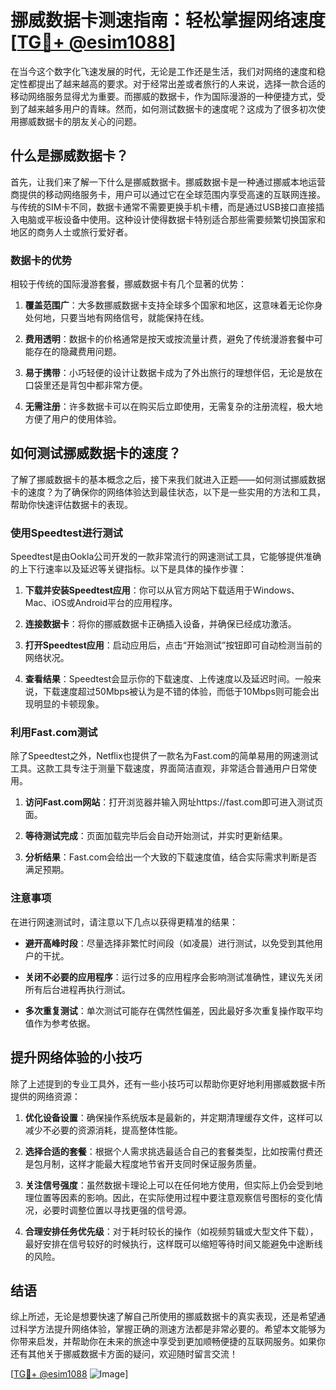# 挪威数据卡测速指南：轻松掌握网络速度[[TG💪+ @esim1088](https://t.me/s/esim1088)]

在当今这个数字化飞速发展的时代，无论是工作还是生活，我们对网络的速度和稳定性都提出了越来越高的要求。对于经常出差或者旅行的人来说，选择一款合适的移动网络服务显得尤为重要。而挪威的数据卡，作为国际漫游的一种便捷方式，受到了越来越多用户的青睐。然而，如何测试数据卡的速度呢？这成为了很多初次使用挪威数据卡的朋友关心的问题。

## 什么是挪威数据卡？

首先，让我们来了解一下什么是挪威数据卡。挪威数据卡是一种通过挪威本地运营商提供的移动网络服务卡，用户可以通过它在全球范围内享受高速的互联网连接。与传统的SIM卡不同，数据卡通常不需要更换手机卡槽，而是通过USB接口直接插入电脑或平板设备中使用。这种设计使得数据卡特别适合那些需要频繁切换国家和地区的商务人士或旅行爱好者。

### 数据卡的优势

相较于传统的国际漫游套餐，挪威数据卡有几个显著的优势：

1. **覆盖范围广**：大多数挪威数据卡支持全球多个国家和地区，这意味着无论你身处何地，只要当地有网络信号，就能保持在线。
   
2. **费用透明**：数据卡的价格通常是按天或按流量计费，避免了传统漫游套餐中可能存在的隐藏费用问题。

3. **易于携带**：小巧轻便的设计让数据卡成为了外出旅行的理想伴侣，无论是放在口袋里还是背包中都非常方便。

4. **无需注册**：许多数据卡可以在购买后立即使用，无需复杂的注册流程，极大地方便了用户的使用体验。

## 如何测试挪威数据卡的速度？

了解了挪威数据卡的基本概念之后，接下来我们就进入正题——如何测试挪威数据卡的速度？为了确保你的网络体验达到最佳状态，以下是一些实用的方法和工具，帮助你快速评估数据卡的表现。

### 使用Speedtest进行测试

Speedtest是由Ookla公司开发的一款非常流行的网速测试工具，它能够提供准确的上下行速率以及延迟等关键指标。以下是具体的操作步骤：

1. **下载并安装Speedtest应用**：你可以从官方网站下载适用于Windows、Mac、iOS或Android平台的应用程序。
   
2. **连接数据卡**：将你的挪威数据卡正确插入设备，并确保已经成功激活。

3. **打开Speedtest应用**：启动应用后，点击“开始测试”按钮即可自动检测当前的网络状况。

4. **查看结果**：Speedtest会显示你的下载速度、上传速度以及延迟时间。一般来说，下载速度超过50Mbps被认为是不错的体验，而低于10Mbps则可能会出现明显的卡顿现象。

### 利用Fast.com测试

除了Speedtest之外，Netflix也提供了一款名为Fast.com的简单易用的网速测试工具。这款工具专注于测量下载速度，界面简洁直观，非常适合普通用户日常使用。

1. **访问Fast.com网站**：打开浏览器并输入网址https://fast.com即可进入测试页面。

2. **等待测试完成**：页面加载完毕后会自动开始测试，并实时更新结果。

3. **分析结果**：Fast.com会给出一个大致的下载速度值，结合实际需求判断是否满足预期。

### 注意事项

在进行网速测试时，请注意以下几点以获得更精准的结果：

- **避开高峰时段**：尽量选择非繁忙时间段（如凌晨）进行测试，以免受到其他用户的干扰。
  
- **关闭不必要的应用程序**：运行过多的应用程序会影响测试准确性，建议先关闭所有后台进程再执行测试。

- **多次重复测试**：单次测试可能存在偶然性偏差，因此最好多次重复操作取平均值作为参考依据。

## 提升网络体验的小技巧

除了上述提到的专业工具外，还有一些小技巧可以帮助你更好地利用挪威数据卡所提供的网络资源：

1. **优化设备设置**：确保操作系统版本是最新的，并定期清理缓存文件，这样可以减少不必要的资源消耗，提高整体性能。

2. **选择合适的套餐**：根据个人需求挑选最适合自己的套餐类型，比如按需付费还是包月制，这样才能最大程度地节省开支同时保证服务质量。

3. **关注信号强度**：虽然数据卡理论上可以在任何地方使用，但实际上仍会受到地理位置等因素的影响。因此，在实际使用过程中要注意观察信号图标的变化情况，必要时调整位置以寻找更强的信号源。

4. **合理安排任务优先级**：对于耗时较长的操作（如视频剪辑或大型文件下载），最好安排在信号较好的时候执行，这样既可以缩短等待时间又能避免中途断线的风险。

## 结语

综上所述，无论是想要快速了解自己所使用的挪威数据卡的真实表现，还是希望通过科学方法提升网络体验，掌握正确的测速方法都是非常必要的。希望本文能够为你带来启发，并帮助你在未来的旅途中享受到更加顺畅便捷的互联网服务。如果你还有其他关于挪威数据卡方面的疑问，欢迎随时留言交流！

[[TG💪+ @esim1088](https://t.me/s/esim1088) ![Image](https://i.postimg.cc/4NQfJmqS/Snipaste-2025-05-13-00-14-12.png)]